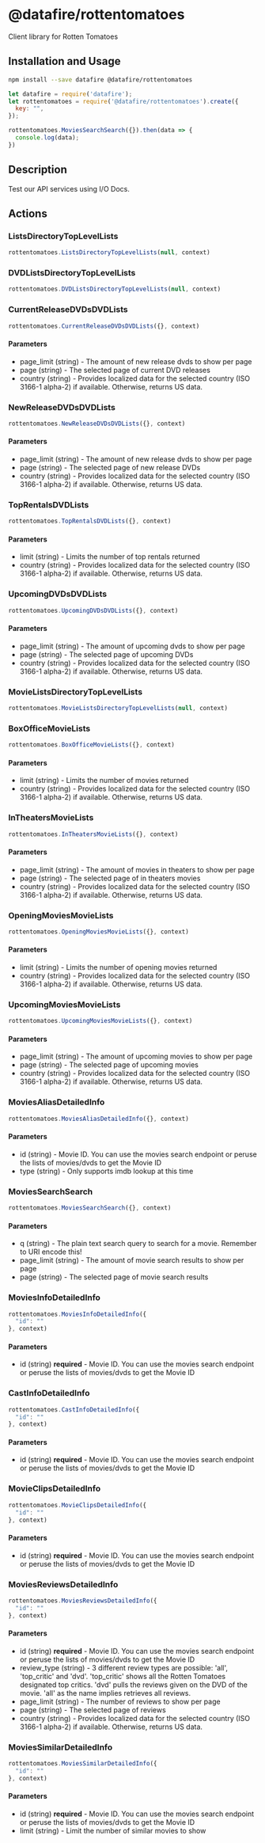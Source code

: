 # @datafire/rottentomatoes

Client library for Rotten Tomatoes

## Installation and Usage
```bash
npm install --save datafire @datafire/rottentomatoes
```

```js
let datafire = require('datafire');
let rottentomatoes = require('@datafire/rottentomatoes').create({
  key: "",
});

rottentomatoes.MoviesSearchSearch({}).then(data => {
  console.log(data);
})
```

## Description
Test our API services using I/O Docs.

## Actions
### ListsDirectoryTopLevelLists



```js
rottentomatoes.ListsDirectoryTopLevelLists(null, context)
```


### DVDListsDirectoryTopLevelLists



```js
rottentomatoes.DVDListsDirectoryTopLevelLists(null, context)
```


### CurrentReleaseDVDsDVDLists



```js
rottentomatoes.CurrentReleaseDVDsDVDLists({}, context)
```

#### Parameters
* page_limit (string) - The amount of new release dvds to show per page
* page (string) - The selected page of current DVD releases
* country (string) - Provides localized data for the selected country (ISO 3166-1 alpha-2) if available. Otherwise, returns US data.

### NewReleaseDVDsDVDLists



```js
rottentomatoes.NewReleaseDVDsDVDLists({}, context)
```

#### Parameters
* page_limit (string) - The amount of new release dvds to show per page
* page (string) - The selected page of new release DVDs
* country (string) - Provides localized data for the selected country (ISO 3166-1 alpha-2) if available. Otherwise, returns US data.

### TopRentalsDVDLists



```js
rottentomatoes.TopRentalsDVDLists({}, context)
```

#### Parameters
* limit (string) - Limits the number of top rentals returned
* country (string) - Provides localized data for the selected country (ISO 3166-1 alpha-2) if available. Otherwise, returns US data.

### UpcomingDVDsDVDLists



```js
rottentomatoes.UpcomingDVDsDVDLists({}, context)
```

#### Parameters
* page_limit (string) - The amount of upcoming dvds to show per page
* page (string) - The selected page of upcoming DVDs
* country (string) - Provides localized data for the selected country (ISO 3166-1 alpha-2) if available. Otherwise, returns US data.

### MovieListsDirectoryTopLevelLists



```js
rottentomatoes.MovieListsDirectoryTopLevelLists(null, context)
```


### BoxOfficeMovieLists



```js
rottentomatoes.BoxOfficeMovieLists({}, context)
```

#### Parameters
* limit (string) - Limits the number of movies returned
* country (string) - Provides localized data for the selected country (ISO 3166-1 alpha-2) if available. Otherwise, returns US data.

### InTheatersMovieLists



```js
rottentomatoes.InTheatersMovieLists({}, context)
```

#### Parameters
* page_limit (string) - The amount of movies in theaters to show per page
* page (string) - The selected page of in theaters movies
* country (string) - Provides localized data for the selected country (ISO 3166-1 alpha-2) if available. Otherwise, returns US data.

### OpeningMoviesMovieLists



```js
rottentomatoes.OpeningMoviesMovieLists({}, context)
```

#### Parameters
* limit (string) - Limits the number of opening movies returned
* country (string) - Provides localized data for the selected country (ISO 3166-1 alpha-2) if available. Otherwise, returns US data.

### UpcomingMoviesMovieLists



```js
rottentomatoes.UpcomingMoviesMovieLists({}, context)
```

#### Parameters
* page_limit (string) - The amount of upcoming movies to show per page
* page (string) - The selected page of upcoming movies
* country (string) - Provides localized data for the selected country (ISO 3166-1 alpha-2) if available. Otherwise, returns US data.

### MoviesAliasDetailedInfo



```js
rottentomatoes.MoviesAliasDetailedInfo({}, context)
```

#### Parameters
* id (string) - Movie ID. You can use the movies search endpoint or peruse the lists of movies/dvds to get the Movie ID
* type (string) - Only supports imdb lookup at this time

### MoviesSearchSearch



```js
rottentomatoes.MoviesSearchSearch({}, context)
```

#### Parameters
* q (string) - The plain text search query to search for a movie. Remember to URI encode this!
* page_limit (string) - The amount of movie search results to show per page
* page (string) - The selected page of movie search results

### MoviesInfoDetailedInfo



```js
rottentomatoes.MoviesInfoDetailedInfo({
  "id": ""
}, context)
```

#### Parameters
* id (string) **required** - Movie ID. You can use the movies search endpoint or peruse the lists of movies/dvds to get the Movie ID

### CastInfoDetailedInfo



```js
rottentomatoes.CastInfoDetailedInfo({
  "id": ""
}, context)
```

#### Parameters
* id (string) **required** - Movie ID. You can use the movies search endpoint or peruse the lists of movies/dvds to get the Movie ID

### MovieClipsDetailedInfo



```js
rottentomatoes.MovieClipsDetailedInfo({
  "id": ""
}, context)
```

#### Parameters
* id (string) **required** - Movie ID. You can use the movies search endpoint or peruse the lists of movies/dvds to get the Movie ID

### MoviesReviewsDetailedInfo



```js
rottentomatoes.MoviesReviewsDetailedInfo({
  "id": ""
}, context)
```

#### Parameters
* id (string) **required** - Movie ID. You can use the movies search endpoint or peruse the lists of movies/dvds to get the Movie ID
* review_type (string) - 3 different review types are possible: 'all', 'top_critic' and 'dvd'. 'top_critic' shows all the Rotten Tomatoes designated top critics. 'dvd' pulls the reviews given on the DVD of the movie. 'all' as the name implies retrieves all reviews.
* page_limit (string) - The number of reviews to show per page
* page (string) - The selected page of reviews
* country (string) - Provides localized data for the selected country (ISO 3166-1 alpha-2) if available. Otherwise, returns US data.

### MoviesSimilarDetailedInfo



```js
rottentomatoes.MoviesSimilarDetailedInfo({
  "id": ""
}, context)
```

#### Parameters
* id (string) **required** - Movie ID. You can use the movies search endpoint or peruse the lists of movies/dvds to get the Movie ID
* limit (string) - Limit the number of similar movies to show


